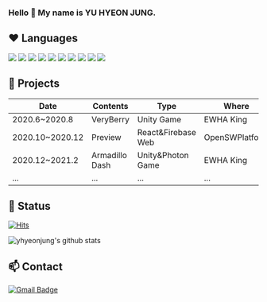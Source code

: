 ### Hello 👋 My name is YU HYEON JUNG.

<!--
**yhyeonjung/yhyeonjung** is a ✨ _special_ ✨ repository because its `README.md` (this file) appears on your GitHub profile.

Here are some ideas to get you started:

- 🔭 I’m currently working on ...
- 🌱 I’m currently learning ...
- 👯 I’m looking to collaborate on ...
- 🤔 I’m looking for help with ...
- 💬 Ask me about ...
- 📫 How to reach me: ...
- 😄 Pronouns: ...
- ⚡ Fun fact: ...
-->

## ❤️ Languages
<p>
    <img src="https://img.shields.io/badge/C-A8B9CC?style=flat-square&logo=C&logoColor=white"/>
    <img src="https://img.shields.io/badge/C++-00599C?style=flat-square&logo=C++&logoColor=white"/>
    <img src="https://img.shields.io/badge/Java-007396?style=flat-square&logo=Java&logoColor=white"/>
    <img src="https://img.shields.io/badge/Javascript-ffb13b?style=flat-square&logo=javascript&logoColor=white"/>
    <img src="https://img.shields.io/badge/Python-3766AB?style=flat-square&logo=Python&logoColor=white"/>
    <img src="https://img.shields.io/badge/Unity-000000?style=flat-square&logo=Unity&logoColor=white"/>    
    <img src="https://img.shields.io/badge/HTML-E34F26?style=flat-square&logo=html5&logoColor=white"/>
    <img src="https://img.shields.io/badge/CSS-1572B6?style=flat-square&logo=css3&logoColor=white"/>
    <img src="https://img.shields.io/badge/React-61DAFB?style=flat-square&logo=react&logoColor=white"/>
    <img src="https://img.shields.io/badge/Mysql-E6B91E?style=flat-square&logo=MySql&logoColor=white"/>  
</p>

## 📖 Projects
|Date|Contents|Type|Where|
|----|--------|----|-----|
|2020.6~2020.8|VeryBerry|Unity Game|EWHA King|
|2020.10~2020.12|Preview|React&Firebase Web|OpenSWPlatform|
|2020.12~2021.2|Armadillo Dash|Unity&Photon Game|EWHA King|
|...|...|...|...|

## 📲 Status
[![Hits](https://hits.seeyoufarm.com/api/count/incr/badge.svg?url=https%3A%2F%2Fgithub.com%2Fyhyeonjung&count_bg=%2379C83D&title_bg=%23555555&icon=&icon_color=%23E7E7E7&title=hits&edge_flat=false)](https://hits.seeyoufarm.com)


![yhyeonjung's github stats](https://github-readme-stats.vercel.app/api?username=yhyeonjung&show_icons=true)

## 📫 Contact
[![Gmail Badge](https://img.shields.io/badge/Gmail-d14836?style=flat-square&logo=Gmail&logoColor=white&link=mailto:yhyeonjg@ewhain.net)](mailto:yhyeonjg@ewhain.net)
